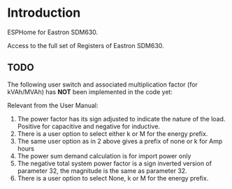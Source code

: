 # Introduction
ESPHome for Eastron SDM630.

Access to the full set of Registers of Eastron SDM630.

## TODO
The following user switch and associated multiplication factor (for kVAh/MVAh) has **NOT** been implemented in the code yet:

Relevant from the User Manual:
1. The power factor has its sign adjusted to indicate the nature of the load. Positive for capacitive and negative for inductive.
2. There is a user option to select either k or M for the energy prefix.
3. The same user option as in 2 above gives a prefix of none or k for Amp hours
4. The power sum demand calculation is for import power only
5. The negative total system power factor is a sign inverted version of parameter 32, the magnitude is the same as parameter 32.
6. There is a user option to select None, k or M for the energy prefix.